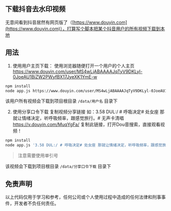 ## 下载抖音去水印视频

无意间看到抖音居然有网页版了（[https://www.douyin.com](https://www.douyin.com)），打算写个脚本把某个抖音用户的所有视频下载到本地

## 用法

1. 使用用户主页下载：
使用浏览器随便打开一个用户的个人主页 https://www.douyin.com/user/MS4wLjABAAAAJqTyV9DKLyl-0JoeAU1BiZW2PWyfBX17JyeXK1YmE-w

``` bash
npm install
node app.js https://www.douyin.com/user/MS4wLjABAAAAJqTyV9DKLyl-0JoeAU1BiZW2PWyfBX17JyeXK1YmE-w
```
该用户所有视频会下载到项目根目录 `/data/用户名` 目录下

2. 使用分享口令下载
复制视频分享链接 如：3.58 DUL:/ # 呼吸决定# 处女座 那就让情绪决定，听呼吸频率，跟感觉旅行。# 无声卡清唱 https://v.douyin.com/MuqYgFa/ 复制此链接，打开Dou音搜索，直接观看视频！

``` bash
npm install
node app.js '3.58 DUL:/ # 呼吸决定# 处女座 那就让情绪决定，听呼吸频率，跟感觉旅行。# 无声卡清唱 https://v.douyin.com/MuqYgFa/ 复制此链接，打开Dou音搜索，直接观看视频！'
```
> 注意需要使用单引号

该视频会下载到项目根目录 `/data/分享口令下载` 目录下

## 免责声明

以上代码仅用于学习和参考，任何公司或个人使用过程中造成的任何法律和刑事事件，开发者不负任何责任。